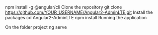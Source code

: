 npm install -g @angular/cli
Clone the repository
git clone https://github.com/YOUR_USERNAME/Angular2-AdminLTE.git
Install the packages
cd Angular2-AdminLTE
npm install
Running the application

On the folder project
ng serve
